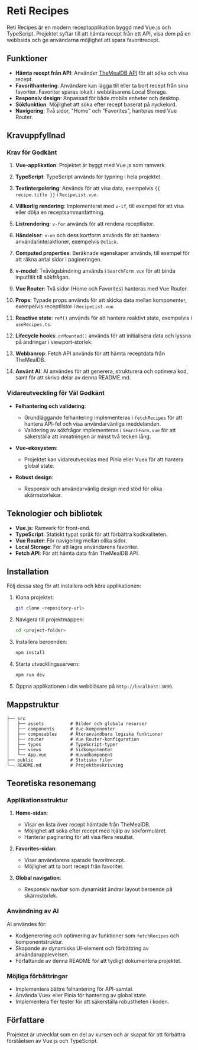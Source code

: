 # Reti Recipes

Reti Recipes är en modern receptapplikation byggd med Vue.js och TypeScript. Projektet syftar till att hämta recept från ett API, visa dem på en webbsida och ge användarna möjlighet att spara favoritrecept.

## Funktioner

- **Hämta recept från API**: Använder [TheMealDB API](https://www.themealdb.com/) för att söka och visa recept.
- **Favorithantering**: Användare kan lägga till eller ta bort recept från sina favoriter. Favoriter sparas lokalt i webbläsarens Local Storage.
- **Responsiv design**: Anpassad för både mobila enheter och desktop.
- **Sökfunktion**: Möjlighet att söka efter recept baserat på nyckelord.
- **Navigering**: Två sidor, "Home" och "Favorites", hanteras med Vue Router.

## Kravuppfyllnad

### Krav för Godkänt

1. **Vue-applikation**: 
   Projektet är byggt med Vue.js som ramverk.

2. **TypeScript**: 
   TypeScript används för typning i hela projektet.

3. **Textinterpolering**: 
   Används för att visa data, exempelvis `{{ recipe.title }}` i `RecipeList.vue`.

4. **Villkorlig rendering**: 
   Implementerat med `v-if`, till exempel för att visa eller dölja en receptsammanfattning.

5. **Listrendering**: 
   `v-for` används för att rendera receptlistor.

6. **Händelser**: 
   `v-on` och dess kortform används för att hantera användarinteraktioner, exempelvis `@click`.

7. **Computed properties**: 
   Beräknade egenskaper används, till exempel för att räkna antal sidor i pagineringen.

8. **v-model**: 
   Tvåvägsbindning används i `SearchForm.vue` för att binda inputfält till sökfrågan.

9. **Vue Router**: 
   Två sidor (Home och Favorites) hanteras med Vue Router.

10. **Props**: 
    Typade props används för att skicka data mellan komponenter, exempelvis receptlistor i `RecipeList.vue`.

11. **Reactive state**: 
    `ref()` används för att hantera reaktivt state, exempelvis i `useRecipes.ts`.

12. **Lifecycle hooks**: 
    `onMounted()` används för att initialisera data och lyssna på ändringar i viewport-storlek.

13. **Webbanrop**: 
    Fetch API används för att hämta receptdata från TheMealDB.

14. **Använt AI**:
    AI användes för att generera, strukturera och optimera kod, samt för att skriva delar av denna README.md.

### Vidareutveckling för Väl Godkänt

- **Felhantering och validering**:
  - Grundläggande felhantering implementeras i `fetchRecipes` för att hantera API-fel och visa användarvänliga meddelanden.
  - Validering av sökfrågor implementeras i `SearchForm.vue` för att säkerställa att inmatningen är minst två tecken lång.

- **Vue-ekosystem**:
  - Projektet kan vidareutvecklas med Pinia eller Vuex för att hantera global state.

- **Robust design**:
  - Responsiv och användarvänlig design med stöd för olika skärmstorlekar.

## Teknologier och bibliotek

- **Vue.js**: Ramverk för front-end.
- **TypeScript**: Statiskt typat språk för att förbättra kodkvaliteten.
- **Vue Router**: För navigering mellan olika sidor.
- **Local Storage**: För att lagra användarens favoriter.
- **Fetch API**: För att hämta data från TheMealDB API.

## Installation

Följ dessa steg för att installera och köra applikationen:

1. Klona projektet:
   ```bash
   git clone <repository-url>
   ```

2. Navigera till projektmappen:
   ```bash
   cd <project-folder>
   ```

3. Installera beroenden:
   ```bash
   npm install
   ```

4. Starta utvecklingsservern:
   ```bash
   npm run dev
   ```

5. Öppna applikationen i din webbläsare på `http://localhost:3000`.

## Mappstruktur

```
├── src
│   ├── assets          # Bilder och globala resurser
│   ├── components      # Vue-komponenter
│   ├── composables     # Återanvändbara logiska funktioner
│   ├── router          # Vue Router-konfiguration
│   ├── types           # TypeScript-typer
│   ├── views           # Sidkomponenter
│   └── App.vue         # Huvudkomponent
├── public              # Statiska filer
└── README.md           # Projektbeskrivning
```

## Teoretiska resonemang

### Applikationsstruktur

1. **Home-sidan**: 
   - Visar en lista över recept hämtade från TheMealDB.
   - Möjlighet att söka efter recept med hjälp av sökformuläret.
   - Hanterar paginering för att visa flera resultat.

2. **Favorites-sidan**: 
   - Visar användarens sparade favoritrecept.
   - Möjlighet att ta bort recept från favoriter.

3. **Global navigation**:
   - Responsiv navbar som dynamiskt ändrar layout beroende på skärmstorlek.

### Användning av AI

AI användes för:
- Kodgenerering och optimering av funktioner som `fetchRecipes` och komponentstruktur.
- Skapande av dynamiska UI-element och förbättring av användarupplevelsen.
- Författande av denna README för att tydligt dokumentera projektet.

### Möjliga förbättringar

- Implementera bättre felhantering för API-samtal.
- Använda Vuex eller Pinia för hantering av global state.
- Implementera fler tester för att säkerställa robustheten i koden.

## Författare
Projektet är utvecklat som en del av kursen och är skapat för att förbättra förståelsen av Vue.js och TypeScript.



